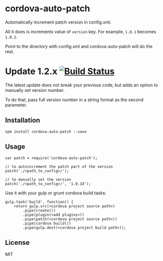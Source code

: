 # cordova-auto-patch

  Automatically increment patch version in config.xml.

All it does is increments value of `version` key. For example, `1.0.1` becomes `1.0.2`.

Point to the directory with config.xml and cordova-auto-patch will do the rest.


# Update 1.2.x [![Build Status](https://secure.travis-ci.org/shevaroller/cordova-auto-patch.png)](http://travis-ci.org/shevaroller/cordova-auto-patch)


The latest update does not break your previous code, but adds an option to manually set version number.

To do that, pass full version number in a string format as the second parameter.


## Installation
    npm install cordova-auto-patch --save

## Usage
    var patch = require('cordova-auto-patch');
    
    // to autoincrement the patch part of the version
    patch('./<path_to_config>/');

    // to manually set the version
    patch('./<path_to_config>/', '1.0.14');

Use it with your gulp or grunt cordova build tasks:

    gulp.task('build', function() {
        return gulp.src(<cordova project source path>)
            .pipe(create())
            .pipe(plugin(<add plugins>))
            .pipe(patch(<cordova project source path>))
            .pipe(cordova build())
            .pipe(gulp.dest(<cordova project build path>));

## License

MIT
